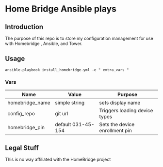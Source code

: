 # Home Bridge Ansible plays
## Introduction
The purpose of this repo is to store my configuration management for use with Homebridge , Ansible, and Tower.

## Usage
```ansible-playbook install_homebridge.yml -e " extra_vars "```
### Vars
Name | Value | Purpose 
--- | --- | ---
homebridge_name | simple string | sets display name
config_repo | git url | Triggers loading device types
homebridge_pin | default 031-45-154 | Sets the device enrollment pin

## Legal Stuff
This is no way affiliated with the HomeBridge project